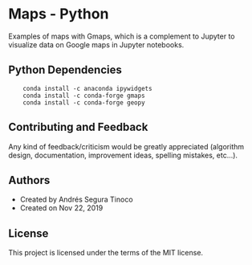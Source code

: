 # Maps - Python
Examples of maps with Gmaps, which is a complement to Jupyter to visualize data on Google maps in Jupyter notebooks.

## Python Dependencies
``` console
    conda install -c anaconda ipywidgets
    conda install -c conda-forge gmaps
    conda install -c conda-forge geopy
```

## Contributing and Feedback
Any kind of feedback/criticism would be greatly appreciated (algorithm design, documentation, improvement ideas, spelling mistakes, etc...).

## Authors
- Created by Andrés Segura Tinoco
- Created on Nov 22, 2019

## License
This project is licensed under the terms of the MIT license.
